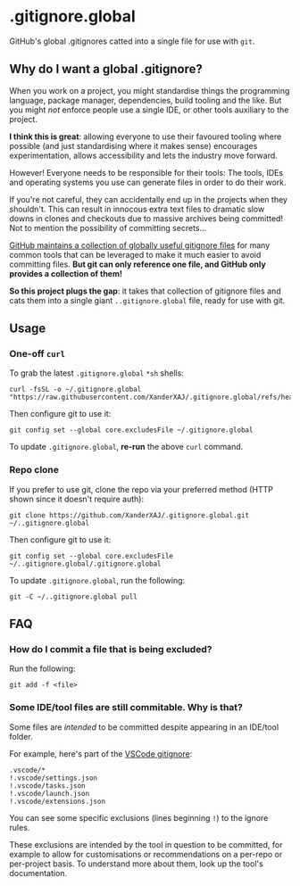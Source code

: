 # .gitignore.global

GitHub's global .gitignores catted into a single file for use with `git`.

## Why do I want a global .gitignore?

When you work on a project, you might standardise things the programming language, package manager, dependencies, build tooling and the like.
But you might _not_ enforce people use a single IDE, or other tools auxiliary to the project.

**I think this is great**: allowing everyone to use their favoured tooling where possible (and just standardising where it makes sense) encourages experimentation, allows accessibility and lets the industry move forward.

However!
Everyone needs to be responsible for their tools:
The tools, IDEs and operating systems you use can generate files in order to do their work.

If you're not careful, they can accidentally end up in the projects when they shouldn't.
This can result in innocous extra text files to dramatic slow downs in clones and checkouts due to massive archives being committed!
Not to mention the possibility of committing secrets...

[GitHub maintains a collection of globally useful gitignore files][gitignore] for many common tools that can be leveraged to make it much easier to avoid committing files.
**But git can only reference one file, and GitHub only provides a collection of them!**

**So this project plugs the gap**: it takes that collection of gitignore files and cats them into a single giant `..gitignore.global` file, ready for use with git.

[gitignore]: https://github.com/github/gitignore

## Usage

### One-off `curl`

To grab the latest `.gitignore.global` `*sh` shells:

```shell
curl -fsSL -o ~/.gitignore.global "https://raw.githubusercontent.com/XanderXAJ/.gitignore.global/refs/heads/main/.gitignore.global"
```

Then configure git to use it:

```shell
git config set --global core.excludesFile ~/.gitignore.global
```

To update `.gitignore.global`, **re-run** the above `curl` command.

### Repo clone

If you prefer to use git, clone the repo via your preferred method (HTTP shown since it doesn't require auth):

```shell
git clone https://github.com/XanderXAJ/.gitignore.global.git ~/..gitignore.global
```

Then configure git to use it:

```shell
git config set --global core.excludesFile ~/..gitignore.global/.gitignore.global
```

To update `.gitignore.global`, run the following:

```shell
git -C ~/..gitignore.global pull
```

## FAQ

### How do I commit a file that is being excluded?

Run the following:

```shell
git add -f <file>
```

### Some IDE/tool files are still commitable. Why is that?

Some files are _intended_ to be committed despite appearing in an IDE/tool folder.

For example, here's part of the [VSCode gitignore](https://github.com/github/gitignore/blob/main/Global/VisualStudioCode.gitignore):

```gitignore
.vscode/*
!.vscode/settings.json
!.vscode/tasks.json
!.vscode/launch.json
!.vscode/extensions.json
```

You can see some specific exclusions (lines beginning `!`) to the ignore rules.

These exclusions are intended by the tool in question to be committed, for example to allow for customisations or recommendations on a per-repo or per-project basis.
To understand more about them, look up the tool's documentation.
